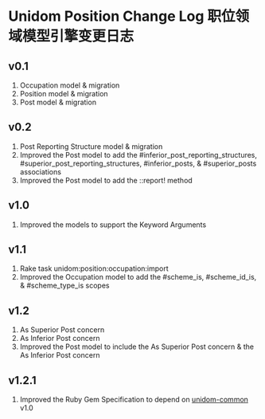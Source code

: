 # Unidom Position Change Log 职位领域模型引擎变更日志

## v0.1
1. Occupation model & migration
2. Position model & migration
3. Post model & migration

## v0.2
1. Post Reporting Structure model & migration
2. Improved the Post model to add the #inferior_post_reporting_structures, #superior_post_reporting_structures, #inferior_posts, & #superior_posts associations
3. Improved the Post model to add the ::report! method

## v1.0
1. Improved the models to support the Keyword Arguments

## v1.1
1. Rake task unidom:position:occupation:import
2. Improved the Occupation model to add the #scheme_is, #scheme_id_is, & #scheme_type_is scopes

## v1.2
1. As Superior Post concern
2. As Inferior Post concern
3. Improved the Post model to include the As Superior Post concern & the As Inferior Post concern

## v1.2.1
1. Improved the Ruby Gem Specification to depend on [unidom-common](https://github.com/topbitdu/unidom-common) v1.0
